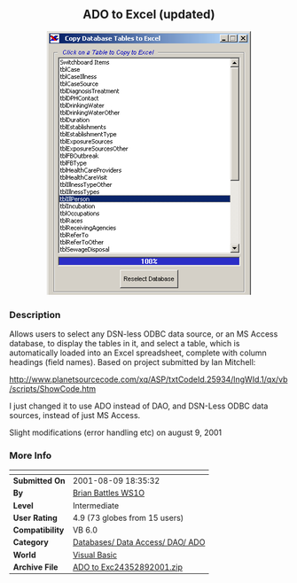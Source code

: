 ﻿<div align="center">

## ADO to Excel \(updated\)

<img src="PIC2001891841431180.jpg">
</div>

### Description

Allows users to select any DSN-less ODBC data source, or an MS Access database, to display the tables in it, and select a table, which is automatically loaded into an Excel spreadsheet, complete with column headings (field names). Based on project submitted by Ian Mitchell:

http://www.planetsourcecode.com/xq/ASP/txtCodeId.25934/lngWId.1/qx/vb/scripts/ShowCode.htm

I just changed it to use ADO instead of DAO, and DSN-Less ODBC data sources, instead of just MS Access.

Slight modifications (error handling etc) on august 9, 2001
 
### More Info
 


<span>             |<span>
---                |---
**Submitted On**   |2001-08-09 18:35:32
**By**             |[Brian Battles WS1O](https://github.com/Planet-Source-Code/PSCIndex/blob/master/ByAuthor/brian-battles-ws1o.md)
**Level**          |Intermediate
**User Rating**    |4.9 (73 globes from 15 users)
**Compatibility**  |VB 6\.0
**Category**       |[Databases/ Data Access/ DAO/ ADO](https://github.com/Planet-Source-Code/PSCIndex/blob/master/ByCategory/databases-data-access-dao-ado__1-6.md)
**World**          |[Visual Basic](https://github.com/Planet-Source-Code/PSCIndex/blob/master/ByWorld/visual-basic.md)
**Archive File**   |[ADO to Exc24352892001\.zip](https://github.com/Planet-Source-Code/brian-battles-ws1o-ado-to-excel-updated__1-26031/archive/master.zip)








